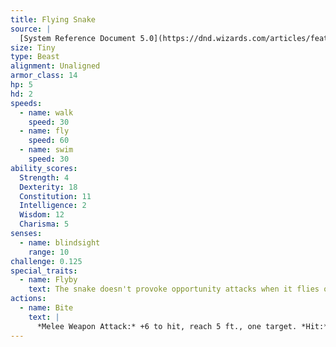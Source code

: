 ```yaml
---
title: Flying Snake
source: |
  [System Reference Document 5.0](https://dnd.wizards.com/articles/features/systems-reference-document-srd)
size: Tiny
type: Beast
alignment: Unaligned
armor_class: 14
hp: 5
hd: 2
speeds:
  - name: walk
    speed: 30
  - name: fly
    speed: 60
  - name: swim
    speed: 30
ability_scores:
  Strength: 4
  Dexterity: 18
  Constitution: 11
  Intelligence: 2
  Wisdom: 12
  Charisma: 5
senses:
  - name: blindsight
    range: 10
challenge: 0.125
special_traits:
  - name: Flyby
    text: The snake doesn't provoke opportunity attacks when it flies out of an enemy's reach.
actions:
  - name: Bite
    text: |
      *Melee Weapon Attack:* +6 to hit, reach 5 ft., one target. *Hit:* 1 piercing damage plus 7 (3d4) poison damage.
---
```

